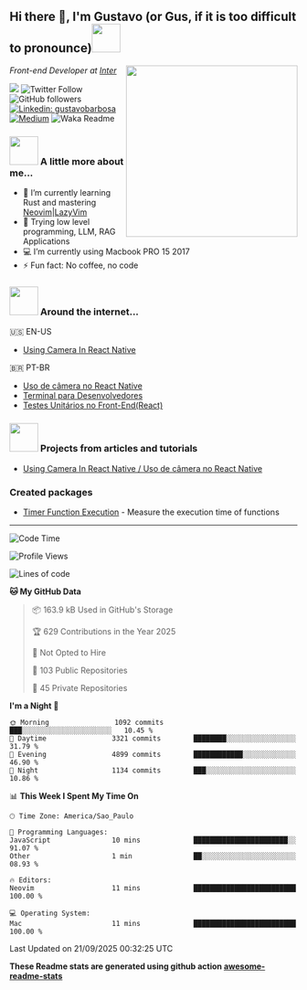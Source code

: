 <h2>Hi there 👋, I'm Gustavo (or Gus, if it is too difficult to pronounce)<img src="https://media.giphy.com/media/RMAnPMLrnOVhWuvusR/giphy.gif" width="50"></h2>
<img src="https://media.giphy.com/media/bi6RQ5x3tqoSI/giphy.gif" align="right" width="300">
<p><em>Front-end Developer at <a href="https://inter.co/">Inter</a>
</em></p>

![](https://visitor-badge.glitch.me/badge?page_id=gusintheeshell.gusintheeshell)
![Twitter Follow](https://img.shields.io/twitter/follow/GustavoBFig?label=Follow)
![GitHub followers](https://img.shields.io/github/followers/gusintheeshell?label=Followers&style=social)
[![Linkedin: gustavobarbosa](https://img.shields.io/badge/-Gustavo%20Barbosa-blue?style=flat-square&logo=Linkedin&logoColor=white&link=https://www.linkedin.com/in/gustavo-barbosa-4a457178/?locale=en_US)](https://www.linkedin.com/in/gustavo-barbosa-figueiredo/?locale=en_US)
[![Medium](https://img.shields.io/badge/-Gustavo%20Barbosa-black?style=flat-square&logo=Medium&logoColor=white&link=https://gusbdev.medium.com/)](https://gusbdev.medium.com/)
![Waka Readme](https://github.com/anmol098/anmol098/workflows/Waka%20Readme/badge.svg)

### <img src="https://media.giphy.com/media/JmPabUqU22FAbQYkzN/giphy.gif?cid=ecf05e47q7yo25g6s5nej8umf3mb3j381wfsxdgh38ozfxmn&rid=giphy.gif&ct=s" width="50"> A little more about me...  

- 🦀 I’m currently learning Rust and mastering [Neovim](https://neovim.io/)|[LazyVim](https://www.lazyvim.org/)
- 🦎 Trying low level programming, LLM, RAG Applications
- :computer: I’m currently using Macbook PRO 15 2017
- ⚡ Fun fact: No coffee, no code

### <img src="https://media.giphy.com/media/J5G9LaVDOHjPXWiPpM/giphy.gif?cid=ecf05e4754h7jyq8sg2agqh6e4osqtfrgpe9vqbv359lhy35&rid=giphy.gif&ct=s" width="50"> Around the internet...
🇺🇸 EN-US
- [Using Camera In React Native](https://gusbdev.medium.com/using-camera-in-react-native-370a2569ccd4)

🇧🇷 PT-BR
- [Uso de câmera no React Native](https://gusbdev.medium.com/uso-de-c%C3%A2mera-no-react-native-3917ef1de182)
- [Terminal para Desenvolvedores](https://blog-nexts-notion.vercel.app/blog/terminal-para-desenvolvedores)
- [Testes Unitários no Front-End(React)](https://blog-nexts-notion.vercel.app/blog/testes-unitarios-no-frontend)

### <img src="https://media.giphy.com/media/LRUSX9oaSmuKW3n4Ax/giphy.gif" width="50"> Projects from articles and tutorials
- [Using Camera In React Native / Uso de câmera no React Native](https://github.com/gusbdev/AwesomeCamera)

### Created packages
- [Timer Function Execution](https://www.npmjs.com/package/timer-function-execution) - Measure the execution time of functions

---
<!--START_SECTION:waka-->
![Code Time](http://img.shields.io/badge/Code%20Time-3%2C588%20hrs%204%20mins-blue)

![Profile Views](http://img.shields.io/badge/Profile%20Views-0-blue)

![Lines of code](https://img.shields.io/badge/From%20Hello%20World%20I%27ve%20Written-5.4%20million%20lines%20of%20code-blue)

**🐱 My GitHub Data** 

> 📦 163.9 kB Used in GitHub's Storage 
 > 
> 🏆 629 Contributions in the Year 2025
 > 
> 🚫 Not Opted to Hire
 > 
> 📜 103 Public Repositories 
 > 
> 🔑 45 Private Repositories 
 > 
**I'm a Night 🦉** 

```text
🌞 Morning                1092 commits        ███░░░░░░░░░░░░░░░░░░░░░░   10.45 % 
🌆 Daytime                3321 commits        ████████░░░░░░░░░░░░░░░░░   31.79 % 
🌃 Evening                4899 commits        ████████████░░░░░░░░░░░░░   46.90 % 
🌙 Night                  1134 commits        ███░░░░░░░░░░░░░░░░░░░░░░   10.86 % 
```


📊 **This Week I Spent My Time On** 

```text
🕑︎ Time Zone: America/Sao_Paulo

💬 Programming Languages: 
JavaScript               10 mins             ███████████████████████░░   91.07 % 
Other                    1 min               ██░░░░░░░░░░░░░░░░░░░░░░░   08.93 % 

🔥 Editors: 
Neovim                   11 mins             █████████████████████████   100.00 % 

💻 Operating System: 
Mac                      11 mins             █████████████████████████   100.00 % 
```


 Last Updated on 21/09/2025 00:32:25 UTC
<!--END_SECTION:waka-->

**These Readme stats are generated using github action [awesome-readme-stats](https://github.com/anmol098/waka-readme-stats)**
